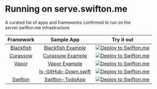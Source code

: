 # Running on serve.swifton.me
A curated list of apps and frameworks confirmed to run on the server.swifton.me infrastructure

| Framework | Sample App | Try it out |
|:---------:|:----------:|:----------:|
| [Blackfish](https://github.com/elliottminns/blackfish) | [Blackfish Example](https://github.com/kimar/blackfish-example) | [![Deploy to Swifton.me](https://serve.swifton.me/badge.png)](https://serve.swifton.me/oneclick?repository=https://github.com/kimar/blackfish-example) |
| [Curassow](https://github.com/kylef/Curassow) |[Curassow Example](https://github.com/SwiftOnMe/swifton-serve-example) | [![Deploy to Swifton.me](https://serve.swifton.me/badge.png)](https://serve.swifton.me/oneclick?repository=https://github.com/SwiftOnMe/swifton-serve-example) |
| [Vapor](https://github.com/tannernelson/vapor) | [Vapor Example](https://github.com/tannernelson/vapor-example) | [![Deploy to Swifton.me](https://serve.swifton.me/badge.png)](https://serve.swifton.me/oneclick?repository=https://github.com/tannernelson/vapor-example) |
|| [Is-GitHub-Down.swift](https://github.com/kimar/Is-GitHub-Down.swift) | [![Deploy to Swifton.me](https://serve.swifton.me/badge.png)](https://serve.swifton.me/oneclick?repository=https://github.com/kimar/Is-GitHub-Down.swift) |
| [Swifton](https://github.com/necolt/Swifton) | [Swifton-TodoApp](https://github.com/necolt/Swifton-TodoApp) | [![Deploy to Swifton.me](https://serve.swifton.me/badge.png)](https://serve.swifton.me/oneclick?repository=https://github.com/necolt/Swifton-TodoApp) |
